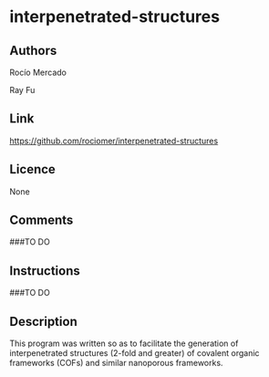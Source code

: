 # interpenetrated-structures

## Authors
Rocío Mercado

Ray Fu

## Link 
https://github.com/rociomer/interpenetrated-structures

## Licence
None

## Comments
###TO DO

## Instructions
###TO DO

## Description
This program was written so as to facilitate the generation 
of interpenetrated structures (2-fold and greater) of covalent 
organic frameworks (COFs) and similar nanoporous frameworks.
